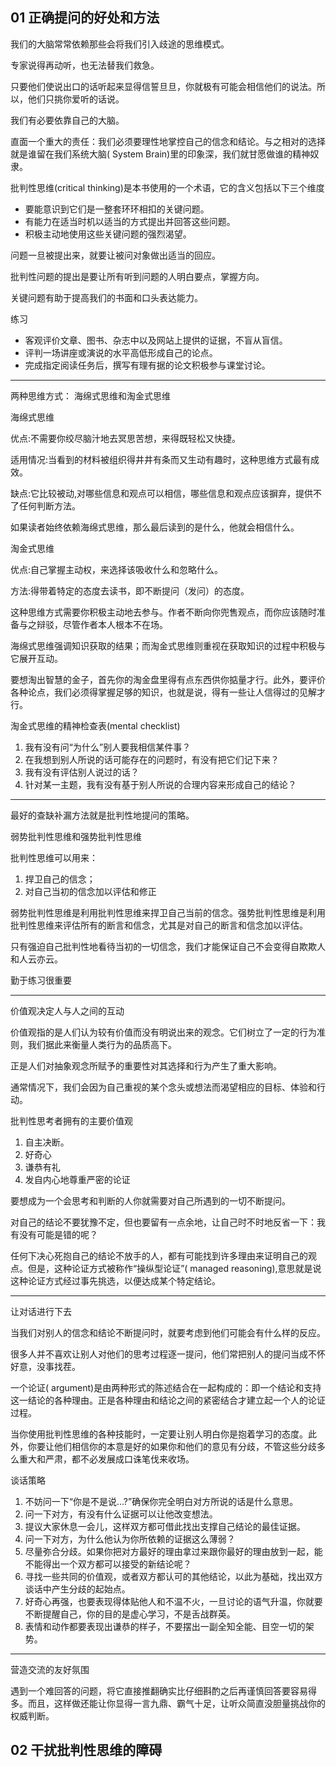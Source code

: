 ## 01 正确提问的好处和方法

我们的大脑常常依赖那些会将我们引入歧途的思维模式。

专家说得再动听，也无法替我们救急。

只要他们使说出口的话听起来显得信誓旦旦，你就极有可能会相信他们的说法。所以，他们只挑你爱听的话说。

我们有必要依靠自己的大脑。

直面一个重大的责任：我们必须要理性地掌控自己的信念和结论。与之相对的选择就是谁留在我们系统大脑( System Brain)里的印象深，我们就甘愿做谁的精神奴隶。

批判性思维(critical thinking)是本书使用的一个术语，它的含义包括以下三个维度

* 要能意识到它们是一整套环环相扣的关键问题。
* 有能力在适当时机以适当的方式提出并回答这些问题。
* 积极主动地使用这些关键问题的强烈渴望。

问题一旦被提出来，就要让被问对象做出适当的回应。

批判性问题的提出是要让所有听到问题的人明白要点，掌握方向。

关键问题有助于提高我们的书面和口头表达能力。

练习

* 客观评价文章、图书、杂志中以及网站上提供的证据，不盲从盲信。
* 评判一场讲座或演说的水平高低形成自己的论点。
* 完成指定阅读任务后，撰写有理有据的论文积极参与课堂讨论。

---

两种思维方式： 海绵式思维和淘金式思维

海绵式思维

优点:不需要你绞尽脑汁地去冥思苦想，来得既轻松又快捷。

适用情况:当看到的材料被组织得井井有条而又生动有趣时，这种思维方式最有成效。

缺点:它比较被动,对哪些信息和观点可以相信，哪些信息和观点应该摒弃，提供不了任何判断方法。

如果读者始终依赖海绵式思维，那么最后读到的是什么，他就会相信什么。

淘金式思维

优点:自己掌握主动权，来选择该吸收什么和忽略什么。

方法:得带着特定的态度去读书，即不断提问（发问）的态度。

这种思维方式需要你积极主动地去参与。作者不断向你兜售观点，而你应该随时准备与之辩驳，尽管作者本人根本不在场。

海绵式思维强调知识获取的结果；而淘金式思维则重视在获取知识的过程中积极与它展开互动。

要想淘出智慧的金子，首先你的淘金盘里得有点东西供你掂量才行。此外，要评价各种论点，我们必须得掌握足够的知识，也就是说，得有一些让人信得过的见解才行。

淘金式思维的精神检查表(mental checklist)

1. 我有没有问“为什么”别人要我相信某件事？
2. 在我想到别人所说的话可能存在的问题时，有没有把它们记下来？
3. 我有没有评估别人说过的话？
4. 针对某一主题，我有没有基于别人所说的合理内容来形成自己的结论？

---

最好的查缺补漏方法就是批判性地提问的策略。

弱势批判性思维和强势批判性思维

批判性思维可以用来：

1. 捍卫自己的信念；
2. 对自己当初的信念加以评估和修正


弱势批判性思维是利用批判性思维来捍卫自己当前的信念。强势批判性思维是利用批判性思维来评估所有的断言和信念，尤其是对自己的断言和信念加以评估。

只有强迫自己批判性地看待当初的一切信念，我们才能保证自己不会变得自欺欺人和人云亦云。

勤于练习很重要

---

价值观决定人与人之间的互动

价值观指的是人们认为较有价值而没有明说出来的观念。它们树立了一定的行为准则，我们据此来衡量人类行为的品质高下。

正是人们对抽象观念所赋予的重要性对其选择和行为产生了重大影响。

通常情况下，我们会因为自己重视的某个念头或想法而渴望相应的目标、体验和行动。

批判性思考者拥有的主要价值观

1. 自主决断。
2. 好奇心
3. 谦恭有礼
4. 发自内心地尊重严密的论证

要想成为一个会思考和判断的人你就需要对自己所遇到的一切不断提问。

对自己的结论不要犹豫不定，但也要留有一点余地，让自己时不时地反省一下：我有没有可能是错的呢？

任何下决心死抱自己的结论不放手的人，都有可能找到许多理由来证明自己的观点。但是，这种论证方式被称作“操纵型论证”( managed reasoning),意思就是说这种论证方式经过事先挑选，以便达成某个特定结论。

---

让对话进行下去

当我们对别人的信念和结论不断提问时，就要考虑到他们可能会有什么样的反应。

很多人并不喜欢让别人对他们的思考过程逐一提问，他们常把别人的提问当成不怀好意，没事找茬。


一个论证( argument)是由两种形式的陈述结合在一起构成的：即一个结论和支持这一结论的各种理由。正是各种理由和结论之间的紧密结合才建立起一个人的论证过程。

当你使用批判性思维的各种技能时，一定要让别人明白你是抱着学习的态度。此外，你要让他们相信你的本意是好的如果你和他们的意见有分歧，不管这些分歧多么重大和严肃，都不必发展成口诛笔伐来收场。

谈话策略

1. 不妨问一下“你是不是说…?”确保你完全明白对方所说的话是什么意思。
2. 问一下对方，有没有什么证据可以让他改变想法。
3. 提议大家休息一会儿，这样双方都可借此找出支撑自己结论的最佳证据。
4. 问一下对方，为什么他认为你所依赖的证据这么薄弱？
5. 尽量弥合分歧。如果你把对方最好的理由拿过来跟你最好的理由放到一起，能不能得出一个双方都可以接受的新结论呢？
6. 寻找一些共同的价值观，或者双方都认可的其他结论，以此为基础，找出双方谈话中产生分歧的起始点。
7. 好奇心再强，也要表现得体贴他人和不温不火，一旦讨论的语气升温，你就要不断提醒自己，你的目的是虚心学习，不是舌战群英。
8. 表情和动作都要表现出谦恭的样子，不要摆出一副全知全能、目空一切的架势。

---

营造交流的友好氛围

遇到一个难回答的问题，将它直接推翻确实比仔细斟酌之后再谨慎回答要容易得多。而且，这样做还能让你显得一言九鼎、霸气十足，让听众简直没胆量挑战你的权威判断。

## 02 干扰批判性思维的障碍




















